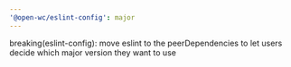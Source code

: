 ```yaml
---
'@open-wc/eslint-config': major
---
```


breaking(eslint-config): move eslint to the peerDependencies to let users decide which major version they want to use

